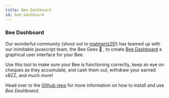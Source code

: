 ```yaml
---
title: Bee Dashboard
id: bee-dashboard
---
```


### Bee Dashboard

Our wonderful community (shout out to [matmertz25](https://github.com/matmertz25)!) has teamed up with our inimitable javascript team, the Bee Gees 🕺 , to create [Bee Dashboard](https://github.com/ethersphere/bee-dashboard) a graphical user interface for your Bee.

Use this tool to make sure your Bee is functioning correctly, keep an
eye on cheques as they accumulate, and cash them out, withdraw your
earned xBZZ, and much more!

Head over to the [Github repo](https://github.com/ethersphere/bee-dashboard) for more information on how to install and use _Bee Dashboard_.

